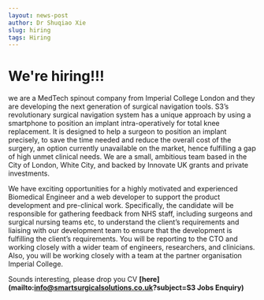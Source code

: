```yaml
---
layout: news-post
author: Dr Shuqiao Xie
slug: hiring
tags: Hiring
---
```

<h1>We&apos;re hiring!!!</h1>

we are a MedTech spinout company from Imperial College London and they are developing the next generation of surgical 
navigation tools. S3’s revolutionary surgical navigation system has a unique approach by using a smartphone to position an implant intra-operatively for total knee replacement. It is designed to help a surgeon to position an implant precisely, to save the time needed and reduce the overall cost of the surgery, an option currently unavailable on the market, hence fulfilling a gap of high unmet clinical needs. We are a small, ambitious team based in the City of London, White City, and backed by Innovate UK grants and private investments. 

We have exciting opportunities for a highly motivated and experienced Biomedical Engineer and a web developer to 
support 
the product 
development and pre-clinical work. Specifically, the candidate will be responsible for gathering feedback from NHS staff, including surgeons and surgical nursing teams etc, to understand the client’s requirements and liaising with our development team to ensure that the development is fulfilling the client’s requirements. You will be reporting to the CTO and working closely with a wider team of engineers, researchers, and clinicians. 
Also, you will be working closely with a team at the partner organisation Imperial College. 

Sounds interesting, please drop you CV 
**[here](mailto:info@smartsurgicalsolutions.co.uk?subject=S3 Jobs Enquiry)**
